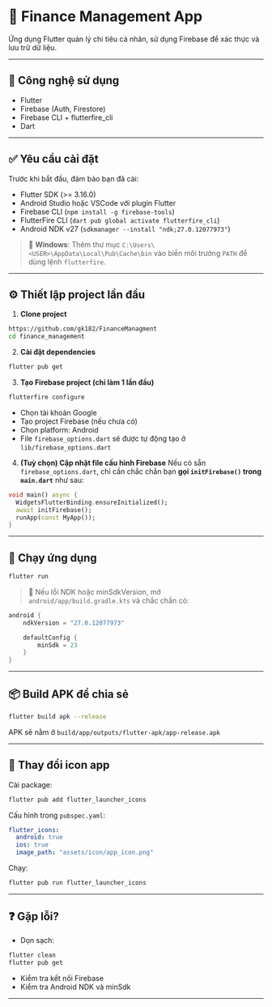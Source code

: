 # 📱 Finance Management App

Ứng dụng Flutter quản lý chi tiêu cá nhân, sử dụng Firebase để xác thực và lưu trữ dữ liệu.

---

## 🚀 Công nghệ sử dụng

- Flutter
- Firebase (Auth, Firestore)
- Firebase CLI + flutterfire_cli
- Dart

---

## ✅ Yêu cầu cài đặt

Trước khi bắt đầu, đảm bảo bạn đã cài:

- Flutter SDK (>= 3.16.0)
- Android Studio hoặc VSCode với plugin Flutter
- Firebase CLI (`npm install -g firebase-tools`)
- FlutterFire CLI (`dart pub global activate flutterfire_cli`)
- Android NDK v27 (`sdkmanager --install "ndk;27.0.12077973"`)

> 📌 **Windows**: Thêm thư mục `C:\Users\<USER>\AppData\Local\Pub\Cache\bin` vào biến môi trường `PATH` để dùng lệnh `flutterfire`.

---

## ⚙️ Thiết lập project lần đầu

1. **Clone project**
```bash
https://github.com/gk182/FinanceManagment
cd finance_management
```

2. **Cài đặt dependencies**
```bash
flutter pub get
```

3. **Tạo Firebase project (chỉ làm 1 lần đầu)**
```bash
flutterfire configure
```
- Chọn tài khoản Google
- Tạo project Firebase (nếu chưa có)
- Chọn platform: Android
- File `firebase_options.dart` sẽ được tự động tạo ở `lib/firebase_options.dart`

4. **(Tuỳ chọn) Cập nhật file cấu hình Firebase**
Nếu có sẵn `firebase_options.dart`, chỉ cần chắc chắn bạn **gọi `initFirebase()` trong `main.dart`** như sau:

```dart
void main() async {
  WidgetsFlutterBinding.ensureInitialized();
  await initFirebase();
  runApp(const MyApp());
}
```

---

## 📱 Chạy ứng dụng

```bash
flutter run
```

> 🐞 Nếu lỗi NDK hoặc minSdkVersion, mở `android/app/build.gradle.kts` và chắc chắn có:

```kotlin
android {
    ndkVersion = "27.0.12077973"

    defaultConfig {
        minSdk = 23
    }
}
```


---

## 📦 Build APK để chia sẻ

```bash
flutter build apk --release
```

APK sẽ nằm ở `build/app/outputs/flutter-apk/app-release.apk`

---

## 📸 Thay đổi icon app

Cài package:

```bash
flutter pub add flutter_launcher_icons
```

Cấu hình trong `pubspec.yaml`:

```yaml
flutter_icons:
  android: true
  ios: true
  image_path: "assets/icon/app_icon.png"
```

Chạy:

```bash
flutter pub run flutter_launcher_icons
```

---

## ❓ Gặp lỗi?

- Dọn sạch:
```bash
flutter clean
flutter pub get
```
- Kiểm tra kết nối Firebase
- Kiểm tra Android NDK và minSdk

---

